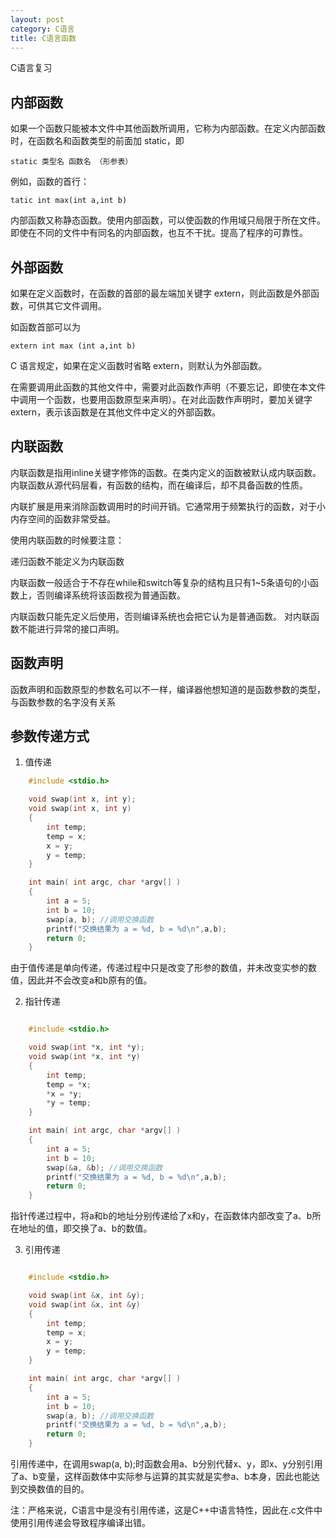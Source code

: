 ```yaml
---
layout: post
category: C语言
title: C语言函数
---
```

C语言复习

## 内部函数

如果一个函数只能被本文件中其他函数所调用，它称为内部函数。在定义内部函数时，在函数名和函数类型的前面加 static，即

    static 类型名 函数名 （形参表）

例如，函数的首行：

    tatic int max(int a,int b)

内部函数又称静态函数。使用内部函数，可以使函数的作用域只局限于所在文件。即使在不同的文件中有同名的内部函数，也互不干扰。提高了程序的可靠性。

## 外部函数

如果在定义函数时，在函数的首部的最左端加关键字 extern，则此函数是外部函数，可供其它文件调用。

如函数首部可以为

    extern int max (int a,int b)

C 语言规定，如果在定义函数时省略 extern，则默认为外部函数。

在需要调用此函数的其他文件中，需要对此函数作声明（不要忘记，即使在本文件中调用一个函数，也要用函数原型来声明）。在对此函数作声明时，要加关键字 extern，表示该函数是在其他文件中定义的外部函数。

## 内联函数

内联函数是指用inline关键字修饰的函数。在类内定义的函数被默认成内联函数。内联函数从源代码层看，有函数的结构，而在编译后，却不具备函数的性质。

内联扩展是用来消除函数调用时的时间开销。它通常用于频繁执行的函数，对于小内存空间的函数非常受益。

使用内联函数的时候要注意：

递归函数不能定义为内联函数

内联函数一般适合于不存在while和switch等复杂的结构且只有1~5条语句的小函数上，否则编译系统将该函数视为普通函数。

内联函数只能先定义后使用，否则编译系统也会把它认为是普通函数。
对内联函数不能进行异常的接口声明。
## 函数声明
函数声明和函数原型的参数名可以不一样，编译器他想知道的是函数参数的类型，与函数参数的名字没有关系

## 参数传递方式

1. 值传递
```c++
    #include <stdio.h>

    void swap(int x, int y);
    void swap(int x, int y)
    {
        int temp;
        temp = x;
        x = y;
        y = temp;
    }

    int main( int argc, char *argv[] )
    {
        int a = 5;
        int b = 10;
        swap(a, b); //调用交换函数
        printf("交换结果为 a = %d, b = %d\n",a,b);
        return 0;
    }
```

由于值传递是单向传递，传递过程中只是改变了形参的数值，并未改变实参的数值，因此并不会改变a和b原有的值。

2. 指针传递
```c++

    #include <stdio.h>

    void swap(int *x, int *y);
    void swap(int *x, int *y)
    {
        int temp;
        temp = *x;
        *x = *y;
        *y = temp;
    }

    int main( int argc, char *argv[] )
    {
        int a = 5;
        int b = 10;
        swap(&a, &b); //调用交换函数
        printf("交换结果为 a = %d, b = %d\n",a,b);
        return 0;
    }
```

指针传递过程中，将a和b的地址分别传递给了x和y，在函数体内部改变了a、b所在地址的值，即交换了a、b的数值。

3. 引用传递
```c++

    #include <stdio.h>

    void swap(int &x, int &y);
    void swap(int &x, int &y)
    {
        int temp;
        temp = x;
        x = y;
        y = temp;
    }

    int main( int argc, char *argv[] )
    {
        int a = 5;
        int b = 10;
        swap(a, b); //调用交换函数
        printf("交换结果为 a = %d, b = %d\n",a,b);
        return 0;
    }
```

引用传递中，在调用swap(a, b);时函数会用a、b分别代替x、y，即x、y分别引用了a、b变量，这样函数体中实际参与运算的其实就是实参a、b本身，因此也能达到交换数值的目的。

注：严格来说，C语言中是没有引用传递，这是C++中语言特性，因此在.c文件中使用引用传递会导致程序编译出错。